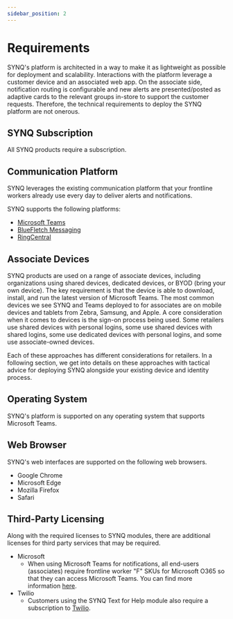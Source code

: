 ```yaml
---
sidebar_position: 2
---
```


# Requirements

SYNQ's platform is architected in a way to make it as lightweight as possible for
deployment and scalability. Interactions with the platform leverage a customer device and
an associated web app. On the associate side, notification routing is configurable and new
alerts are presented/posted as adaptive cards to the relevant groups in-store to support the
customer requests. Therefore, the technical requirements to deploy the SYNQ platform are
not onerous.

## SYNQ Subscription
All SYNQ products require a subscription.

## Communication Platform
SYNQ leverages the existing communication platform that your frontline workers already use every day to deliver alerts and notifications.

SYNQ supports the following platforms:
- [Microsoft Teams](/docs/getting-started/microsoft-teams.md)
- [BlueFletch Messaging](/docs/getting-started/bluefletch.md)
- [RingCentral](/docs/getting-started/ringcentral.md)

## Associate Devices
SYNQ products are used on a range of associate devices, including organizations using
shared devices, dedicated devices, or BYOD (bring your own device).
The key requirement is that the device is able to download, install, and run the latest
version of Microsoft Teams. The most common devices we see SYNQ and Teams deployed
to for associates are on mobile devices and tablets from Zebra, Samsung, and Apple.
A core consideration when it comes to devices is the sign-on process being used. Some
retailers use shared devices with personal logins, some use shared devices with shared
logins, some use dedicated devices with personal logins, and some use associate-owned
devices.

Each of these approaches has different considerations for retailers. In a following section,
we get into details on these approaches with tactical advice for deploying SYNQ alongside
your existing device and identity process.

## Operating System
SYNQ's platform is supported on any operating system that supports Microsoft Teams.

## Web Browser
SYNQ's web interfaces are supported on the following web browsers.
- Google Chrome
- Microsoft Edge
- Mozilla Firefox
- Safari

## Third-Party Licensing
Along with the required licenses to SYNQ modules, there are additional licenses for third party services that may be required.

- Microsoft
    - When using Microsoft Teams for notifications, all end-users (associates) require frontline worker "F" SKUs for Microsoft O365 so that they can access Microsoft Teams. You
can find more information [here](https://www.microsoft.com/en-ca/microsoft-365/enterprise/frontline).
- Twilio
    - Customers using the SYNQ Text for Help module also require a subscription to [Twilio](https://www.twilio.com/).